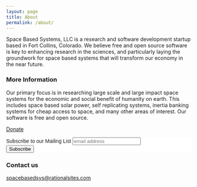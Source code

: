 ```yaml
---
layout: page
title: About
permalink: /about/
---
```


Space Based Systems, LLC is a research and software development startup based in Fort Collins, Colorado. We believe free and open source software is key to enhancing research in the sciences, and particularly laying the groundwork for space based systems that will transform our economy in the near future.

### More Information

Our primary focus is in researching large scale and large impact space systems for the economic and social benefit of humanity on earth. This includes space based solar power, self replicating systems, inertia banking systems for cheap access to space, and many other areas of interest. Our software is free and open source.

[Donate](https://paypal.me/sbsys)

<!-- Begin Mailchimp Signup Form -->
<link href="//cdn-images.mailchimp.com/embedcode/horizontal-slim-10_7.css" rel="stylesheet" type="text/css">
<style type="text/css">
	#mc_embed_signup{background:#fff; clear:left; font:14px Helvetica,Arial,sans-serif; width:100%;}
	/* Add your own Mailchimp form style overrides in your site stylesheet or in this style block.
	   We recommend moving this block and the preceding CSS link to the HEAD of your HTML file. */
</style>
<div id="mc_embed_signup">
<form action="https://github.us4.list-manage.com/subscribe/post?u=ea6b62b3711f0a0061c70b82a&amp;id=66e0ab6a8f" method="post" id="mc-embedded-subscribe-form" name="mc-embedded-subscribe-form" class="validate" target="_blank" novalidate>
    <div id="mc_embed_signup_scroll">
	<label for="mce-EMAIL">Subscribe to our Mailing List</label>
	<input type="email" value="" name="EMAIL" class="email" id="mce-EMAIL" placeholder="email address" required>
    <!-- real people should not fill this in and expect good things - do not remove this or risk form bot signups-->
    <div style="position: absolute; left: -5000px;" aria-hidden="true"><input type="text" name="b_ea6b62b3711f0a0061c70b82a_66e0ab6a8f" tabindex="-1" value=""></div>
    <div class="clear"><input type="submit" value="Subscribe" name="subscribe" id="mc-embedded-subscribe" class="button"></div>
    </div>
</form>
</div>

<!--End mc_embed_signup-->

### Contact us

[spacebasedsys@rationalsites.com](mailto:spacebasedsys@rationalsites.com)
